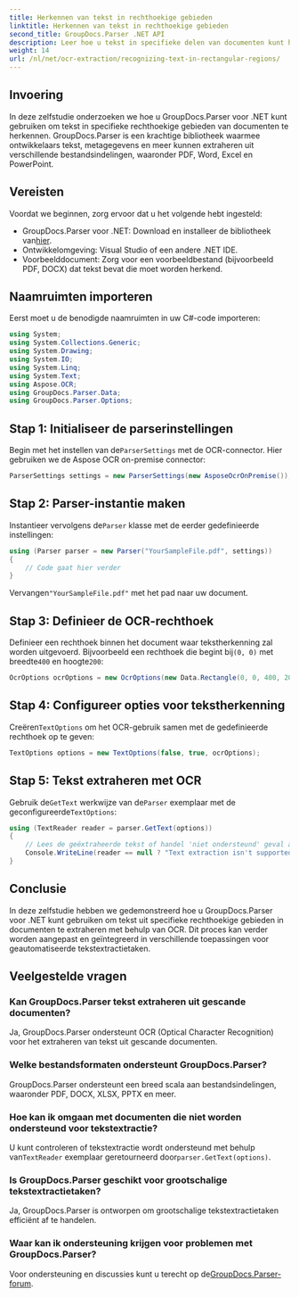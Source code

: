 ```yaml
---
title: Herkennen van tekst in rechthoekige gebieden
linktitle: Herkennen van tekst in rechthoekige gebieden
second_title: GroupDocs.Parser .NET API
description: Leer hoe u tekst in specifieke delen van documenten kunt herkennen met behulp van GroupDocs.Parser voor .NET met OCR-mogelijkheden.
weight: 14
url: /nl/net/ocr-extraction/recognizing-text-in-rectangular-regions/
---
```

## Invoering
In deze zelfstudie onderzoeken we hoe u GroupDocs.Parser voor .NET kunt gebruiken om tekst in specifieke rechthoekige gebieden van documenten te herkennen. GroupDocs.Parser is een krachtige bibliotheek waarmee ontwikkelaars tekst, metagegevens en meer kunnen extraheren uit verschillende bestandsindelingen, waaronder PDF, Word, Excel en PowerPoint.
## Vereisten
Voordat we beginnen, zorg ervoor dat u het volgende hebt ingesteld:
-  GroupDocs.Parser voor .NET: Download en installeer de bibliotheek van[hier](https://releases.groupdocs.com/parser/net/).
- Ontwikkelomgeving: Visual Studio of een andere .NET IDE.
- Voorbeelddocument: Zorg voor een voorbeeldbestand (bijvoorbeeld PDF, DOCX) dat tekst bevat die moet worden herkend.

## Naamruimten importeren
Eerst moet u de benodigde naamruimten in uw C#-code importeren:
```csharp
using System;
using System.Collections.Generic;
using System.Drawing;
using System.IO;
using System.Linq;
using System.Text;
using Aspose.OCR;
using GroupDocs.Parser.Data;
using GroupDocs.Parser.Options;
```
## Stap 1: Initialiseer de parserinstellingen
 Begin met het instellen van de`ParserSettings` met de OCR-connector. Hier gebruiken we de Aspose OCR on-premise connector:
```csharp
ParserSettings settings = new ParserSettings(new AsposeOcrOnPremise());
```
## Stap 2: Parser-instantie maken
 Instantieer vervolgens de`Parser` klasse met de eerder gedefinieerde instellingen:
```csharp
using (Parser parser = new Parser("YourSampleFile.pdf", settings))
{
    // Code gaat hier verder
}
```
 Vervangen`"YourSampleFile.pdf"` met het pad naar uw document.
## Stap 3: Definieer de OCR-rechthoek
 Definieer een rechthoek binnen het document waar tekstherkenning zal worden uitgevoerd. Bijvoorbeeld een rechthoek die begint bij`(0, 0)` met breedte`400` en hoogte`200`:
```csharp
OcrOptions ocrOptions = new OcrOptions(new Data.Rectangle(0, 0, 400, 200));
```
## Stap 4: Configureer opties voor tekstherkenning
 Creëren`TextOptions` om het OCR-gebruik samen met de gedefinieerde rechthoek op te geven:
```csharp
TextOptions options = new TextOptions(false, true, ocrOptions);
```
## Stap 5: Tekst extraheren met OCR
 Gebruik de`GetText` werkwijze van de`Parser` exemplaar met de geconfigureerde`TextOptions`:
```csharp
using (TextReader reader = parser.GetText(options))
{
    // Lees de geëxtraheerde tekst of handel 'niet ondersteund' geval af
    Console.WriteLine(reader == null ? "Text extraction isn't supported" : reader.ReadToEnd());
}
```

## Conclusie
In deze zelfstudie hebben we gedemonstreerd hoe u GroupDocs.Parser voor .NET kunt gebruiken om tekst uit specifieke rechthoekige gebieden in documenten te extraheren met behulp van OCR. Dit proces kan verder worden aangepast en geïntegreerd in verschillende toepassingen voor geautomatiseerde tekstextractietaken.

## Veelgestelde vragen
### Kan GroupDocs.Parser tekst extraheren uit gescande documenten?
Ja, GroupDocs.Parser ondersteunt OCR (Optical Character Recognition) voor het extraheren van tekst uit gescande documenten.
### Welke bestandsformaten ondersteunt GroupDocs.Parser?
GroupDocs.Parser ondersteunt een breed scala aan bestandsindelingen, waaronder PDF, DOCX, XLSX, PPTX en meer.
### Hoe kan ik omgaan met documenten die niet worden ondersteund voor tekstextractie?
 U kunt controleren of tekstextractie wordt ondersteund met behulp van`TextReader` exemplaar geretourneerd door`parser.GetText(options)`.
### Is GroupDocs.Parser geschikt voor grootschalige tekstextractietaken?
Ja, GroupDocs.Parser is ontworpen om grootschalige tekstextractietaken efficiënt af te handelen.
### Waar kan ik ondersteuning krijgen voor problemen met GroupDocs.Parser?
 Voor ondersteuning en discussies kunt u terecht op de[GroupDocs.Parser-forum](https://forum.groupdocs.com/c/parser/17).